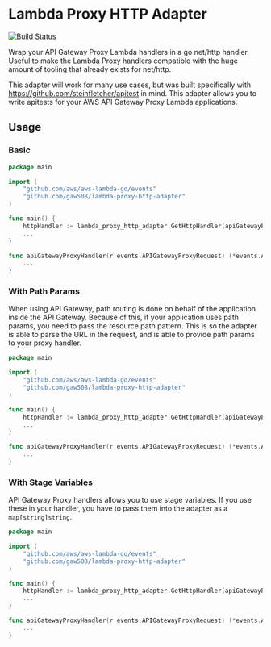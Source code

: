 # Lambda Proxy HTTP Adapter

[![Build Status](https://travis-ci.org/gaw508/lambda-proxy-http-adapter.svg?branch=master)](https://travis-ci.org/gaw508/lambda-proxy-http-adapter)

Wrap your API Gateway Proxy Lambda handlers in a go net/http handler. Useful to make the Lambda Proxy handlers
compatible with the huge amount of tooling that already exists for net/http.

This adapter will work for many use cases, but was built specifically with https://github.com/steinfletcher/apitest in
mind. This adapter allows you to write apitests for your AWS API Gateway Proxy Lambda applications.

## Usage

### Basic

```go
package main

import (
	"github.com/aws/aws-lambda-go/events"
	"github.com/gaw508/lambda-proxy-http-adapter"
)

func main() {
	httpHandler := lambda_proxy_http_adapter.GetHttpHandler(apiGatewayProxyHandler, "/", nil)
	...
}

func apiGatewayProxyHandler(r events.APIGatewayProxyRequest) (*events.APIGatewayProxyResponse, error) {
	...
}
```

### With Path Params

When using API Gateway, path routing is done on behalf of the application inside the API Gateway. Because of this, if
your application uses path params, you need to pass the resource path pattern. This is so the adapter is able
to parse the URL in the request, and is able to provide path params to your proxy handler.

```go
package main

import (
	"github.com/aws/aws-lambda-go/events"
	"github.com/gaw508/lambda-proxy-http-adapter"
)

func main() {
	httpHandler := lambda_proxy_http_adapter.GetHttpHandler(apiGatewayProxyHandler, "/users/{userId}", nil)
	...
}

func apiGatewayProxyHandler(r events.APIGatewayProxyRequest) (*events.APIGatewayProxyResponse, error) {
	...
}
```

### With Stage Variables

API Gateway Proxy handlers allows you to use stage variables. If you use these in your handler, you have to pass them
into the adapter as a `map[string]string`.

```go
package main

import (
	"github.com/aws/aws-lambda-go/events"
	"github.com/gaw508/lambda-proxy-http-adapter"
)

func main() {
	httpHandler := lambda_proxy_http_adapter.GetHttpHandler(apiGatewayProxyHandler, "/", map[string]string{"var1": "var1value"})
	...
}

func apiGatewayProxyHandler(r events.APIGatewayProxyRequest) (*events.APIGatewayProxyResponse, error) {
	...
}
```
